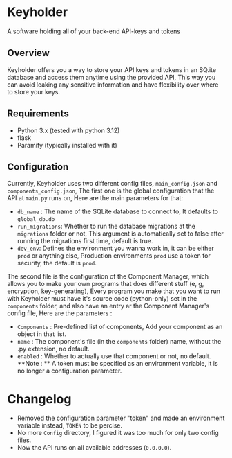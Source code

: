 # Keyholder
A software holding all of your back-end API-keys and tokens


## Overview

Keyholder offers you a way to store your API keys and tokens in an SQ.ite database and access them anytime using the provided API, This way you can avoid leaking any sensitive information and have flexibility over where to store your keys.


## Requirements
 - Python 3.x (tested with python 3.12)
 - flask
 - Paramify (typically installed with it)
## Configuration

Currently, Keyholder uses two different config files, ``main_config.json`` and ``components_config.json``, The first one is the global configuration that the 
API at ``main.py`` runs on, Here are the main parameters for that:

- ``db_name`` : The name of the SQLite database to connect to, It defaults to ``global_db.db``
- ``run_migrations``: Whether to run the database migrations at the ``migrations`` folder or not, This argument is automatically set to false after running the migrations first time, default is true.
- ``dev_env``: Defines the environment you wanna work in, it can be either ``prod`` or anything else, Production environments ``prod`` use a token for security, the default is ``prod``.

The second file is the configuration of the Component Manager, which allows you to make your own programs that does different stuff (e, g, encryption, key-generating), Every program you make that you want to run with Keyholder must have it's source code (python-only) set in the ``components`` folder, and also have an entry ar the Component Manager's config file, Here are the parameters : 

- ``Components`` : Pre-defined list of components, Add your component as an object in that list.
- ``name`` : The component's file (in the ``components`` folder) name, without the .py extension, no default.
- ``enabled`` : Whether to actually use that component or not, no default.
**Note : ** A token must be specified as an environment variable,  it is no longer a configuration parameter.

# Changelog
- Removed the configuration parameter "token" and made an environment variable instead, ``TOKEN`` to be percise.
- No more ``Config`` directory,  I figured it was too much for only two config files.
- Now the API runs on all available addresses (``0.0.0.0``).